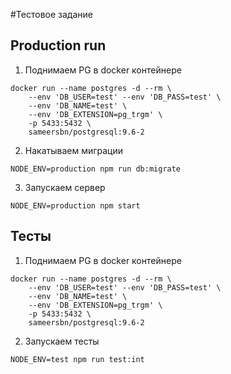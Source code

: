 #Тестовое задание
## Production  run
1. Поднимаем PG в docker контейнере
```
docker run --name postgres -d --rm \
    --env 'DB_USER=test' --env 'DB_PASS=test' \
    --env 'DB_NAME=test' \
    --env 'DB_EXTENSION=pg_trgm' \
    -p 5433:5432 \
    sameersbn/postgresql:9.6-2
```
2. Накатываем миграции
```
NODE_ENV=production npm run db:migrate
```
3. Запускаем сервер
```
NODE_ENV=production npm start
```
## Тесты
1. Поднимаем PG в docker контейнере
```
docker run --name postgres -d --rm \
    --env 'DB_USER=test' --env 'DB_PASS=test' \
    --env 'DB_NAME=test' \
    --env 'DB_EXTENSION=pg_trgm' \
    -p 5433:5432 \
    sameersbn/postgresql:9.6-2
```
2. Запускаем тесты
```
NODE_ENV=test npm run test:int
```